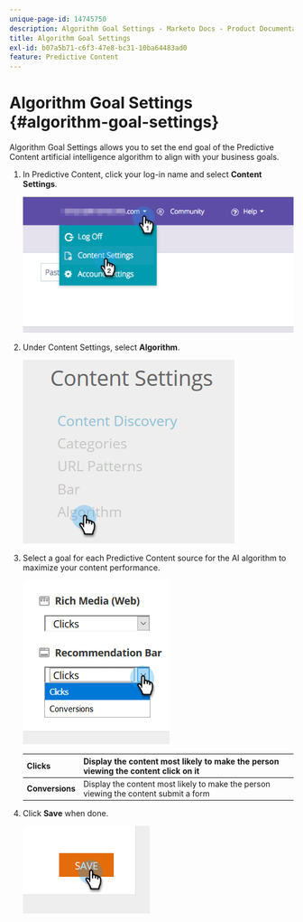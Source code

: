 ```yaml
---
unique-page-id: 14745750
description: Algorithm Goal Settings - Marketo Docs - Product Documentation
title: Algorithm Goal Settings
exl-id: b07a5b71-c6f3-47e8-bc31-10ba64483ad0
feature: Predictive Content
---
```

# Algorithm Goal Settings {#algorithm-goal-settings}

Algorithm Goal Settings allows you to set the end goal of the Predictive Content artificial intelligence algorithm to align with your business goals.

1. In Predictive Content, click your log-in name and select **Content Settings**.

   ![](assets/1.png)

1. Under Content Settings, select **Algorithm**.

   ![](assets/two-1.png)

1. Select a goal for each Predictive Content source for the AI algorithm to maximize your content performance.

   ![](assets/three-new.png)

   | **Clicks** |Display the content most likely to make the person viewing the content click on it |
   |---|---|
   | **Conversions** |Display the content most likely to make the person viewing the content submit a form |

1. Click **Save** when done.

   ![](assets/four.png)
